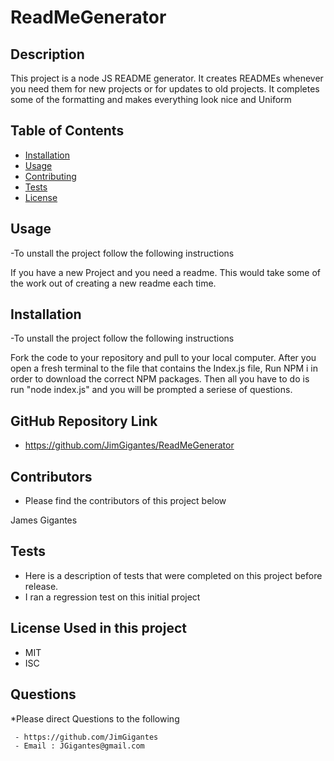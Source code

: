 # ReadMeGenerator
   
  ## Description

  This project is a node JS README generator. It creates READMEs whenever you need them for new projects or for updates to old projects. It completes some of the formatting and makes everything look nice and Uniform


  ## Table of Contents
  
  * [Installation](#installation)
  * [Usage](#usage)
  * [Contributing](#contributing)
  * [Tests](#tests)
  * [License](#license)
  

  ## Usage
  
  -To unstall the project follow the following instructions
  
  If you have a new Project and you need a readme. This would take some of the work out of creating a new readme each time. 

  ## Installation
  
  -To unstall the project follow the following instructions
  
  Fork the code to your repository and pull to your local computer. After you open a fresh terminal to the file that contains the Index.js file, Run NPM i in order to download the correct NPM packages. Then all you have to do is run "node index.js" and you will be prompted a seriese of questions.

  ## GitHub Repository Link

  - https://github.com/JimGigantes/ReadMeGenerator

  ## Contributors
  
  - Please find the contributors of this project below
  
  James Gigantes

  ## Tests
  - Here is a description of tests that were completed on this project before release.
  - I ran a regression test on this initial project
  
  ## License Used in this project
  
  - MIT
  - ISC

  ## Questions

  *Please direct Questions to the following

     - https://github.com/JimGigantes
     - Email : JGigantes@gmail.com

